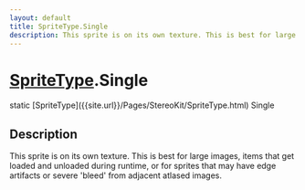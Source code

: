 ```yaml
---
layout: default
title: SpriteType.Single
description: This sprite is on its own texture. This is best for large images, items that get loaded and unloaded during runtime, or for sprites that may have edge artifacts or severe 'bleed' from adjacent atlased images.
---
```

# [SpriteType]({{site.url}}/Pages/StereoKit/SpriteType.html).Single

<div class='signature' markdown='1'>
static [SpriteType]({{site.url}}/Pages/StereoKit/SpriteType.html) Single
</div>

## Description
This sprite is on its own texture. This is best for large
images, items that get loaded and unloaded during runtime, or for
sprites that may have edge artifacts or severe 'bleed' from
adjacent atlased images.

